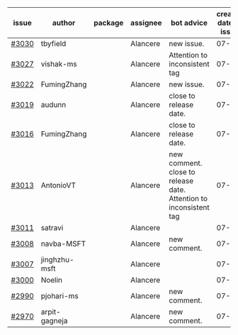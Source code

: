 | issue | author | package | assignee | bot advice | created date of issue | target release date | date from target |
| ------ | ------ | ------ | ------ | ------ | ------ | ------ | :-----: |
| [#3030](https://github.com/Azure/sdk-release-request/issues/3030) | tbyfield |  | Alancere | new issue. | 07-21 | 08-03 |  |
| [#3027](https://github.com/Azure/sdk-release-request/issues/3027) | vishak-ms |  | Alancere | Attention to inconsistent tag | 07-21 | 07-25 |  |
| [#3022](https://github.com/Azure/sdk-release-request/issues/3022) | FumingZhang |  | Alancere | new issue. | 07-21 | 07-25 |  |
| [#3019](https://github.com/Azure/sdk-release-request/issues/3019) | audunn |  | Alancere | close to release date.  | 07-20 | 07-22 | 0 |
| [#3016](https://github.com/Azure/sdk-release-request/issues/3016) | FumingZhang |  | Alancere | close to release date.  | 07-20 | 07-22 | 0 |
| [#3013](https://github.com/Azure/sdk-release-request/issues/3013) | AntonioVT |  | Alancere | new comment. close to release date.  Attention to inconsistent tag | 07-19 | 07-22 | 0 |
| [#3011](https://github.com/Azure/sdk-release-request/issues/3011) | satravi |  | Alancere |  | 07-19 | 07-27 |  |
| [#3008](https://github.com/Azure/sdk-release-request/issues/3008) | navba-MSFT |  | Alancere | new comment. | 07-19 | 08-02 |  |
| [#3007](https://github.com/Azure/sdk-release-request/issues/3007) | jinghzhu-msft |  | Alancere |  | 07-19 | 08-08 |  |
| [#3000](https://github.com/Azure/sdk-release-request/issues/3000) | Noelin |  | Alancere |  | 07-14 | 08-01 |  |
| [#2990](https://github.com/Azure/sdk-release-request/issues/2990) | pjohari-ms |  | Alancere | new comment. | 07-12 | 07-25 |  |
| [#2970](https://github.com/Azure/sdk-release-request/issues/2970) | arpit-gagneja |  | Alancere | new comment. | 07-04 | 09-30 |  |
